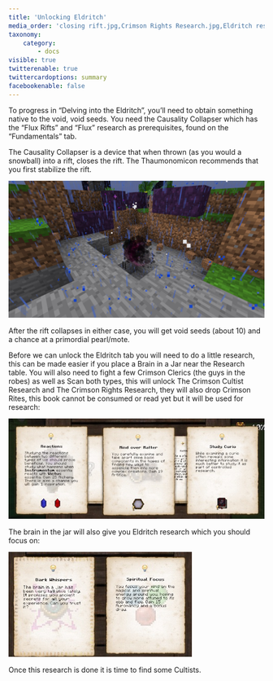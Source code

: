 ```yaml
---
title: 'Unlocking Eldritch'
media_order: 'closing rift.jpg,Crimson Rights Research.jpg,Eldritch research.jpg'
taxonomy:
    category:
        - docs
visible: true
twitterenable: true
twittercardoptions: summary
facebookenable: false
---
```


To progress in “Delving into the Eldritch”, you’ll need to obtain something native to the void, void seeds. You need the Causality Collapser which has the “Flux Rifts” and “Flux” research as prerequisites, found on the “Fundamentals” tab. 

The Causality Collapser is a device that when thrown (as you would a snowball) into a rift, closes the rift. The Thaumonomicon recommends that you first stabilize the rift.

![](closing%20rift.jpg)

After the rift collapses in either case, you will get void seeds (about 10) and a chance at a primordial pearl/mote. 

Before we can unlock the Eldritch tab you will need to do a little research, this can be made easier if you place a Brain in a Jar near the Research table. You will also need to fight a few Crimson Clerics (the guys in the robes) as well as Scan both types, this will unlock The Crimson Cultist Research and The Crimson Rights Research, they will also drop Crimson Rites, this book cannot be consumed or read yet but it will be used for research:

![](Crimson%20Rights%20Research.jpg)

The brain in the jar will also give you Eldritch research which you should focus on:

![](Eldritch%20research.jpg)

Once this research is done it is time to find some Cultists.